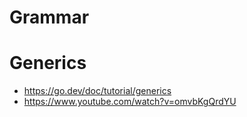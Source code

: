 # Grammar
# Generics
- https://go.dev/doc/tutorial/generics
- https://www.youtube.com/watch?v=omvbKgQrdYU
